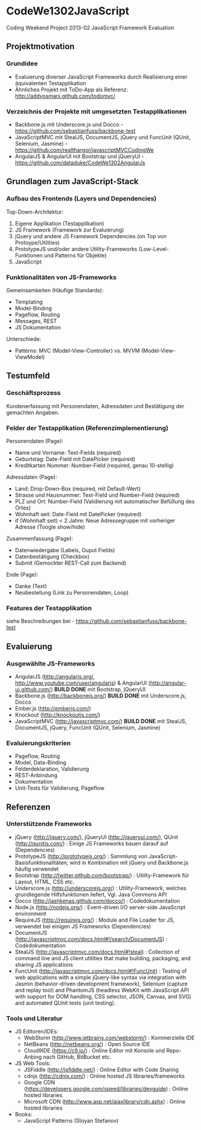  CodeWe1302JavaScript
====================

Coding Weekend Project 2013-02 JavaScript Framework Evaluation

## Projektmotivation 

### Grundidee

* Evaluierung diverser JavaScript Frameworks durch Realisierung einer äquivalenten Testapplikation
* Ähnliches Projekt mit ToDo-App als Referenz: http://addyosmani.github.com/todomvc/

### Verzeichnis der Projekte mit umgesetzten Testapplikationen

* Backbone.js mit Underscore.js und Docco - https://github.com/sebastianfuss/backbone-test
* JavaScriptMVC mit StealJS, DocumentJS, jQuery und FuncUnit (QUnit, Selenium, Jasmine) - https://github.com/realthargor/javascriptMVCCodingWe
* AngularJS & AngularUI  mit Bootstrap und jQueryUI - https://github.com/dataduke/CodeWe1302AngularJs

## Grundlagen zum JavaScript-Stack

### Aufbau des Frontends (Layers und Dependencies)

Top-Down-Architektur:

1. Eigene Applikation (Testapplikation)
2. JS Framework (Framework zur Evaluierung)
3. jQuery und andere JS Framework Dependencies (on Top von Protoype/Utilities)
4. PrototypeJS und/oder andere Utility-Frameworks (Low-Level-Funktionen und Patterns für Objekte)
5. JavaScript

### Funktionalitäten von JS-Frameworks

Gemeinsamkeiten (Häufige Standards):

- Templating
- Model-Binding
- Pageflow, Routing
- Messages, REST
- JS Dokumentation

Unterschiede:

- Patterns: MVC (Model-View-Controller) vs. MVVM (Model-View-ViewModel)

## Testumfeld

### Geschäftsprozess

Kundenerfassung mit Personendaten, Adressdaten und Bestätigung der gemachten Angaben.

### Felder der Testapplikation (Referenzimplementierung)

Personendaten (Page):

- Name und Vorname: Text-Fields (required)
- Geburtstag: Date-Field mit DatePicker (required)
- Kreditkarten Nummer: Number-Field (required, genau 10-stellig)

Adressdaten (Page):

- Land: Drop-Down-Box (required, mit Default-Wert)
- Strasse und Hausnummer: Text-Field und Number-Field (required)
- PLZ und Ort: Number-Field (Validierung mit automatischer Befüllung des Ortes)
- Wohnhaft seit: Date-Field mit DatePicker (required)
- if (Wohnhaft seit) < 2 Jahre: Neue Adressegruppe mit vorheriger Adresse (Toogle show/hide)

Zusammenfassung (Page):

- Datenwiedergabe (Labels, Ouput Fields)
- Datenbestätigung (Checkbox)
- Submit (Gemockter REST-Call zum Backend)

Ende (Page):

- Danke (Text)
- Neubestellung (Link zu Personendaten, Loop)

### Features der Testapplikation

siehe Beschreibungen bei - https://github.com/sebastianfuss/backbone-test

## Evaluierung

### Ausgewählte JS-Frameworks

- AngularJS (http://angularjs.org/,  http://www.youtube.com/user/angularjs) & AngularUI (http://angular-ui.github.com/) __BUILD DONE__ mit Bootstrap, jQueryUI
- Backbone.js (http://backbonejs.org/) __BUILD DONE__ mit Underscore.js, Docco
- Ember.js (http://emberjs.com/)
- Knockout (http://knockoutjs.com/)
- JavaScriptMVC (http://javascriptmvc.com/) __BUILD DONE__ mit  StealJS, DocumentJS, jQuery, FuncUnit (QUnit, Selenium, Jasmine)

### Evaluierungskriterien

- Pageflow, Routing
- Model, Data-Binding
- Felderdeklaration, Validierung
- REST-Anbindung
- Dokumentation
- Unit-Tests für Validierung, Pageflow

## Referenzen

### Unterstützende Frameworks

- jQuery (http://jquery.com/), jQueryUI (http://jqueryui.com/), QUnit (http://qunitjs.com/) : Einige JS Frameworks bauen darauf auf (Dependencies)
- PrototypeJS (http://prototypejs.org/) : Sammlung von JavaScript-Basisfunktionalitäten; wird in  Kombination mit jQuery und Backbone.js häufig verwendet
- Bootstrap (http://twitter.github.com/bootstrap/) : Utility-Framework für Layout, HTML, CSS etc. 
- Underscore.js (http://underscorejs.org/) : Utility-Framework, welches grundlegende Hilfsfunktionen liefert, Vgl. Java Commons API
- Docco (http://jashkenas.github.com/docco/) : Codedokumentation
- Node.js (http://nodejs.org/) : Event-driven I/O server-side JavaScript environment
- RequireJS (http://requirejs.org/) : Module and File Loader for JS, verwendet bei einigen JS Frameworks (Dependencies)
- DocumentJS (http://javascriptmvc.com/docs.html#!/search/DocumentJS) : Codedokumentation
- StealJS (http://javascriptmvc.com/docs.html#!steal) : Collection of command line and JS client utilities that make building, packaging, and sharing JS applications
- FuncUnit (http://javascriptmvc.com/docs.html#!FuncUnit) : Testing of web applications with a simple jQuery-like syntax via integration with Jasmin (behavior-driven development framework), Selenium (capture and replay tool) and PhantomJS (headless WebKit with JavaScript API with support for  DOM handling, CSS selector, JSON, Canvas, and SVG) and automated QUnit tests (unit testing).

### Tools und Literatur

- JS Editoren/IDEs: 
    - WebStorm (http://www.jetbrains.com/webstorm/) : Kommerzielle IDE
    - NetBeans (http://netbeans.org/) : Open Source IDE
    - Cloud9IDE (https://c9.io/) : Online Editor mit Konsole und Repo-Anbing nach GitHub, BitBucket etc.
- JS Web Tools:
    - JSFiddle (http://jsfiddle.net/) : Online Editor with Code Sharing
    - cdnjs (http://cdnjs.com/) : Online hosted JS libraries/frameworks
    - Google CDN (https://developers.google.com/speed/libraries/devguide) : Online hosted libraries
    - Microsoft CDN (http://www.asp.net/ajaxlibrary/cdn.ashx) : Online hosted libraries
- Books: 
    - JavaScript Patterns (Stoyan Stefanov)

